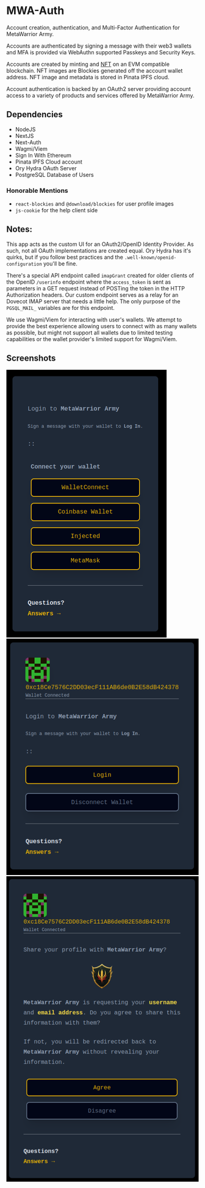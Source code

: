 # MWA-Auth

Account creation, authentication, and Multi-Factor Authentication for MetaWarrior Army. 

Accounts are authenticated by signing a message with their web3 wallets and MFA is provided via WebAuthn supported Passkeys and Security Keys.

Accounts are created by minting and [NFT](https://github.com/metawarrior-army/mwa-nft) on an EVM compatible blockchain. NFT images are Blockies generated off the account wallet address. NFT image and metadata is stored in Pinata IPFS cloud.

Account authentication is backed by an OAuth2 server providing account access to a variety of products and services offered by MetaWarrior Army.

## Dependencies

- NodeJS
- NextJS
- Next-Auth
- Wagmi/Viem
- Sign In With Ethereum
- Pinata IPFS Cloud account
- Ory Hydra OAuth Server
- PostgreSQL Database of Users

### Honorable Mentions

- `react-blockies` and `@download/blockies` for user profile images
- `js-cookie` for the help client side

## Notes:

This app acts as the custom UI for an OAuth2/OpenID Identity Provider. As such, not all OAuth implementations are created equal. Ory Hydra has it's quirks, but if you follow best practices and the `.well-known/openid-configuration` you'll be fine. 

There's a special API endpoint called `imapGrant` created for older clients of the OpenID `/userinfo` endpoint where the `access_token` is sent as parameters in a GET request instead of POSTing the token in the HTTP Authorization headers. Our custom endpoint serves as a relay for an Dovecot IMAP server that needs a little help. The only purpose of the `PGSQL_MAIL_` variables are for this endpoint.

We use Wagmi/Viem for interacting with user's wallets. We attempt to provide the best experience allowing users to connect with as many wallets as possible, but might not support all wallets due to limited testing capabilities or the wallet provider's limited support for Wagmi/Viem.

## Screenshots

![connect wallet](https://github.com/MetaWarrior-Army/mwa-auth/blob/main/docs/images/mwa-auth-scrot1.png?raw=true)
![login](https://github.com/MetaWarrior-Army/mwa-auth/blob/main/docs/images/mwa-auth-scrot2.png?raw=true)
![consent](https://github.com/MetaWarrior-Army/mwa-auth/blob/main/docs/images/mwa-auth-scrot3.png?raw=true)